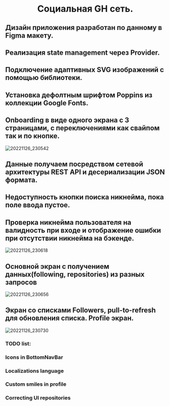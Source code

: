 <h1 align="center">Социальная GH сеть.</h1>
<h2 align="center">

## Дизайн приложения разработан по данному в Figma макету.
## Реализация state management через Provider.
## Подключение адаптивных SVG изображений с помощью библиотеки.
## Установка дефолтным шрифтом Poppins из коллекции Google Fonts.
## Onboarding в виде одного экрана c 3 страницами, с переключениями как свайпом так и по кнопке. 
![20221126_230542](https://user-images.githubusercontent.com/108389045/204101023-d277d24d-dfb3-40b7-a582-7a7b584b22f6.gif)


## Данные получаем посредством сетевой архитектуры REST API и десериализации JSON формата.
## Недоступность кнопки поиска никнейма, пока поле ввода пустое. 
## Проверка никнейма пользователя на валидность при входе и отображение ошибки при отсутствии никнейма на бэкенде.
![20221126_230618](https://user-images.githubusercontent.com/108389045/204101088-dce9f3ac-ae55-405b-95d4-b21aff2e964d.gif)


## Основной экран с получением данных(following, repositories) из разных запросов
![20221126_230656](https://user-images.githubusercontent.com/108389045/204101214-2076ef12-c555-4295-882a-80d01a390f7a.gif)


## Экран со списками Followers, pull-to-refresh для обновления списка. Profile экран.
![20221126_230730](https://user-images.githubusercontent.com/108389045/204101262-87fea1b8-b4bd-4ac2-bcc4-9a641178d7fd.gif)


### TODO list:
### Icons in BottomNavBar
### Localizations language
### Custom smiles in profile
### Correcting UI repositories
